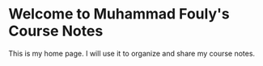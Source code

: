 # Welcome to Muhammad Fouly's Course Notes

This is my home page. I will use it to organize and share my course notes.